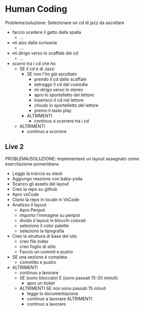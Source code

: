 # Human Coding

Problema/soluzione: Selezionare un cd di jazz da ascoltare

- faccio scedere il gatto dalla spalla
  - ...
- mi alzo dalla scrivania
  - ...
- mi dirigo verso lo scaffale dei cd
  - ...
- scorro tra i cd che ho
  - SE il cd é di Jazz:
    - SE non l'ho giá ascoltato
      - prendo il cd dallo scaffale
      - estraggo il cd dal custodia
      - mi dirigo verso lo stereo
      - apro lo sportelletto del lettore
      - inserisco il cd nel lettore
      - chiudo lo sportelletto del lettore
      - premo il tasto play
    - ALTRIMENTI
      - continuo a scorrere tra i cd
  - ALTRIMENTI
    - continuo a scorrere

## Live 2

PROBLEMA/SOLUZIONE: implementare un layout assegnato come esercitazione pomeridiana

- Leggo la traccia su slack
- Aggiungo reazione con baby-yoda
- Scarico gli assets del layout
- Creo la repo su github
- Apro vsCode
- Clono la repo in locale in VsCode
- Analizzo il layout
  - Apro Penpot
  - importo l'immagine su penpot
  - divido il layout in blocchi colorati
  - seleziono il color palette
  - seleziono la tipografia
- Creo la struttura di base del sito
  - creo file index
  - creo foglio di stile
  - Faccio un commit e pusho
- SE una sezione é completa
  - committo e pusho
- ALTRIMENTI
  - continuo a lavorare
  - SE (sono bloccato) E (sono passati 15-20 minuti)
    - apro un ticket
  - ALTRIMENTI SE non sono passati 15 minuti
    - leggo la documentazione
    - continuo a lavorare
  ALTRIMENTI
    - continuo a lavorare
